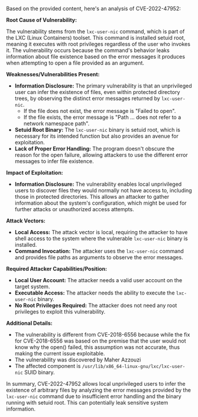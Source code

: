 Based on the provided content, here's an analysis of CVE-2022-47952:

**Root Cause of Vulnerability:**

The vulnerability stems from the `lxc-user-nic` command, which is part of the LXC (Linux Containers) toolset. This command is installed setuid root, meaning it executes with root privileges regardless of the user who invokes it. The vulnerability occurs because the command's behavior leaks information about file existence based on the error messages it produces when attempting to open a file provided as an argument.

**Weaknesses/Vulnerabilities Present:**

*   **Information Disclosure:** The primary vulnerability is that an unprivileged user can infer the existence of files, even within protected directory trees, by observing the distinct error messages returned by `lxc-user-nic`.
    *   If the file does not exist, the error message is "Failed to open".
    *   If the file exists, the error message is "Path ... does not refer to a network namespace path".
*   **Setuid Root Binary:** The `lxc-user-nic` binary is setuid root, which is necessary for its intended function but also provides an avenue for exploitation.
*   **Lack of Proper Error Handling:** The program doesn't obscure the reason for the open failure, allowing attackers to use the different error messages to infer file existence.

**Impact of Exploitation:**

*   **Information Disclosure:** The vulnerability enables local unprivileged users to discover files they would normally not have access to, including those in protected directories. This allows an attacker to gather information about the system's configuration, which might be used for further attacks or unauthorized access attempts.

**Attack Vectors:**

*   **Local Access:** The attack vector is local, requiring the attacker to have shell access to the system where the vulnerable `lxc-user-nic` binary is installed.
*   **Command Invocation:** The attacker uses the `lxc-user-nic` command and provides file paths as arguments to observe the error messages.

**Required Attacker Capabilities/Position:**

*   **Local User Account:** The attacker needs a valid user account on the target system.
*   **Executable Access:** The attacker needs the ability to execute the `lxc-user-nic` binary.
*   **No Root Privileges Required:** The attacker does not need any root privileges to exploit this vulnerability.

**Additional Details:**

*   The vulnerability is different from CVE-2018-6556 because while the fix for CVE-2018-6556 was based on the premise that the user would not know why the open() failed, this assumption was not accurate, thus making the current issue exploitable.
*   The vulnerability was discovered by Maher Azzouzi
*   The affected component is `/usr/lib/x86_64-linux-gnu/lxc/lxc-user-nic` SUID binary.

In summary, CVE-2022-47952 allows local unprivileged users to infer the existence of arbitrary files by analyzing the error messages provided by the `lxc-user-nic` command due to insufficient error handling and the binary running with setuid root. This can potentially leak sensitive system information.